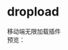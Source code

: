 # dropload
移动端无限加载插件<br>
预览：<br>
<img src='http://images.xiaowiba.com/18-12-25/94762240.jpg' style='width: 10px !important;'/>
